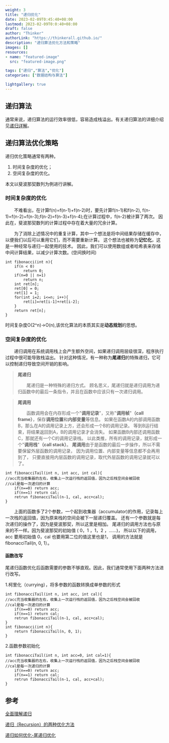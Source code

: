 ```yaml
---
weight: 3
title: "递归优化"
date: 2023-02-09T0:45:40+08:00
lastmod: 2023-02-09T0:0:40+08:00
draft: false
author: "Thinker"
authorLink: "https://thinkerall.github.io/"
description: "递归算法优化方法和策略"
images: []
resources:
- name: "featured-image"
  src: "featured-image.png"

tags: ["递归","算法","优化"]
categories: ["数据结构与算法"]

lightgallery: true
---
```

## 递归算法

通常来说，递归算法的运行效率很低，容易造成栈溢出。有关递归算法的详细介绍见[递归详解](https://thinkerall.github.io/zh-cn/recursion/)。

## 递归算法优化策略

递归优化策略通常有两种。

1. 时间复杂度的优化；
2. 空间复杂度的优化。

本文以斐波那契数列为例进行讲解。

### 时间复杂度的优化 

&emsp;&emsp;不难看出，在计算f(n)=f(n-1)+f(n-2)时，要先计算f(n-1)和f(n-2),
f(n-1)=f(n-2)+f(n-3);f(n-2)=f(n-3)+f(n-4);在计算过程中，f(n-2)被计算了两次。
因此在，斐波那契数列的计算过程中存在着大量的冗余计算。

&emsp;&emsp;为了消除上述情况中的重复计算，其中一个想法是将中间结果存储在缓存中，以便我们以后可以重用它们，而不需要重新计算。
这个想法也被称为**记忆化**，这是一种经常与递归一起使用的技术。
因此，我们可以使用数组或者哈希表来存储中间计算结果，以减少计算次数。(空间换时间)

```
int fibonacci(int n){
	if(n < 0)
		return 0;
	if(n=0 || n=1)
		return n;
	int ret[n];
    ret[0] = 0;
    ret[1] = 1;
	for(int i=2; i<=n; i++){
		ret[i]=ret[i-1]+ret[i-2];
	}
	return ret[n];
}
```

时间复杂度O(2^n)-\>O(n),该优化算法的本质其实是**动态规划**的思想。

### 空间复杂度的优化

&emsp;&emsp;递归调用在系统调用栈上会产生额外空间，如果递归调用层级很深，程序执行过程中很可能导致栈溢出。
针对这种情况，有一种称为**尾递归**的特殊递归，它可以控制递归导致空间开销的影响。

> **尾递归**
>
> &emsp;&emsp;尾递归是一种特殊的递归方式。
> 顾名思义，尾递归就是递归调用为递归函数中的最后一条指令，并且在函数中应该只有一次递归调用。

> **尾调用**
>
>&emsp;&emsp;函数调用会在内存形成一个"**调用记录**"，又称"**调用帧**"**（call frame）**，保存**调用位置**和**内部变量**等信息。
如果在函数A的内部调用函数B，那么在A的调用记录上方，还会形成一个B的调用记录。
等到B运行结束，将结果返回到A，B的调用记录才会消失。
如果函数B内部还调用函数C，那就还有一个C的调用记录栈。
以此类推，所有的调用记录，就形成一个"**调用栈**"**（call stack）**。
**尾调用**由于是函数的最后一步操作，所以不需要保留外层函数的调用记录，
因为调用位置、内部变量等信息都不会再用到了，
只要直接用内层函数的调用记录，取代外层函数的调用记录就可以了。

```
int fibonacciTail(int n, int acc, int cal){
//acc充当收集器的左右，收集上一次运行栈的返回值，因为之后栈空间会被回收
//cal是每一次递归的计算
	if(n==0) return acc;
	if(n==1) return cal;
	retrun fibonacciTail(n-1, cal, acc+cal);
}
```

&emsp;&emsp;上面的函数多了2个参数，一个起到收集器（accumulator)的作用，记录每上一次栈的返回值，因为原来栈的空间会被下一层递归覆盖。
还有一个参数就是每次递归的操作了，因为是斐波那契，所以这里是相加。
尾递归的调用方法也与原来的不一样。因为斐波那契的初始值 ( 0，1 ，1，2 ，……)，
所以以下的调用，acc 要用初始值 0，cal 也要用第二位的值这里也是1，
调用的方法就是 fibonacciTail(n, 0, 1）。

#### 函数改写

尾递归函数优化后函数需要的参数不够直观。因此，我们通常使用下面两种方法进行改写。

1.柯里化（currying），将多参数的函数转换成单参数的形式

```
int fibonacciTail(int n, int acc, int cal){
//acc充当收集器的左右，收集上一次运行栈的返回值，因为之后栈空间会被回收
//cal是每一次递归的计算
	if(n==0) return acc;
	if(n==1) return cal;
	retrun fibonacciTail(n-1, cal, acc+cal);
}
int fibonacci(int n){
	return fibonacciTail(n, 0, 1);
}
```

2.函数参数初始化

```
int fibonacciTail(int n, int acc=0, int cal=1){
//acc充当收集器的左右，收集上一次运行栈的返回值，因为之后栈空间会被回收
//cal是每一次递归的计算
	if(n==0) return acc;
	if(n==1) return cal;
	retrun fibonacciTail(n-1, cal, acc+cal);
}
```
## 参考

[全面理解递归](https://zhuanlan.zhihu.com/p/150562212)

[递归（Recursion）的两种优化方法](https://blog.csdn.net/HEYUJIEBOY/article/details/76692870)

[递归如何优化-尾递归优化](https://cloud.tencent.com/developer/article/1694405)